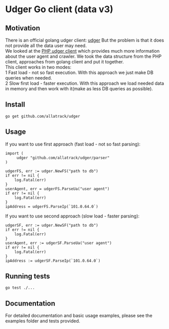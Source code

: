 # Udger Go client (data v3)
## Motivation
There is an official golang udger client: [udger](https://github.com/udger/udger)
But the problem is that it does not provide all the data user may need.    
We looked at the [PHP udger client](https://github.com/udger/udger-php) which provides much more information about
the user agent and crawler. We took the data structure from the PHP client, approaches from golang client
and put it together.   
This client works in two modes:    
1 Fast load - not so fast execution. With this approach we just make DB queries when needed.   
2 Slow first load - faster execution. With this approach we load needed data in memory and then work with it(make as less DB   queries as possible).

## Install
```
go get github.com/allatrack/udger
```
## Usage
If you want to use first approach (fast load - not so fast parsing):
```
import (
     udger "github.com/allatrack/udger/parser"
)

udgerFS, err := udger.NewFS("path to db")
if err != nil {
    log.Fatal(err)
}
userAgent, err = udgerFS.ParseUa("user agent")
if err != nil {
    log.Fatal(err)
}
ipAddress = udgerFS.ParseIp(`101.0.64.0`)
```
If you want to use second approach (slow load - faster parsing):
```
udgerSF, err := udger.NewSF("path to db")
if err != nil {
    log.Fatal(err)
}
userAgent, err := udgerSF.ParseUa("user agent")
if err != nil {
    log.Fatal(err)
}
ipAddress := udgerSF.ParseIp(`101.0.64.0`)
```

## Running tests
```
go test ./...
```
## Documentation
For detailed documentation and basic usage examples, please see the examples folder and tests provided.
